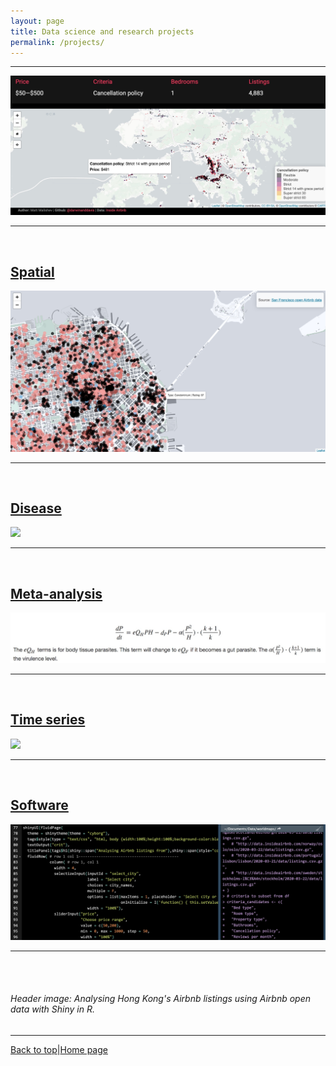 ```yaml
---
layout: page
title: Data science and research projects  
permalink: /projects/
---
```

<a id="top"></a>

******  
![](img/project1.jpg)    
******  

<br>      

## [Spatial](./spatial.md)  

![](spatial/spatial7.jpg) 
******  

<br>  

## [Disease](./disease.md)  
  
![](disease/disease5.jpg)  
******  

<br>  

## [Meta-analysis](./meta.md)  

![](meta/metae6.jpg)  
******    

<br>  

## [Time series](./time_series.md)  

![](time_series/ts3.png)  
******    

<br>  

## [Software](./coding_club.md)      

![](coding_club/cc2.jpg)
******    
  
<br>  
<br>  

###### Header image: Analysing Hong Kong's Airbnb listings using Airbnb open data with Shiny in R.      
******  

[Back to top](#top)|[Home page](./index.md)

